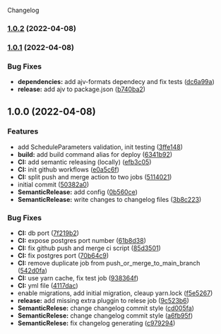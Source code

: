 Changelog

### [1.0.2](https://github.com/antonin-urban/memorize-facts-be/compare/v1.0.1...v1.0.2) (2022-04-08)

### [1.0.1](https://github.com/antonin-urban/memorize-facts-be/compare/v1.0.0...v1.0.1) (2022-04-08)


### Bug Fixes

* **dependencies:** add ajv-formats dependecy and fix tests ([dc6a99a](https://github.com/antonin-urban/memorize-facts-be/commit/dc6a99a2a30ec2c1e7c67497f59666b160133db7))
* **release:** add ajv to package.json ([b740ba2](https://github.com/antonin-urban/memorize-facts-be/commit/b740ba20f4974c2413941f87648cbe90f9a1558f))

## 1.0.0 (2022-04-08)


### Features

* add ScheduleParameters validation, init testing ([3ffe148](https://github.com/antonin-urban/memorize-facts-be/commit/3ffe1480f085e657abd780587f6156c91d92c0c4))
* **build:** add build command alias for deploy ([6341b92](https://github.com/antonin-urban/memorize-facts-be/commit/6341b9233827073f79c69910475b514d36e32088))
* **CI:** add semantic releasing (locally) ([efb3c05](https://github.com/antonin-urban/memorize-facts-be/commit/efb3c05c77f34f0d751405fd9872ad06c1a4fb11))
* **CI:** init github workflows ([e0a5c6f](https://github.com/antonin-urban/memorize-facts-be/commit/e0a5c6fc8a276f2b8bf56d10ee8154b83b380da5))
* **CI:** split push and merge action to two jobs ([5114021](https://github.com/antonin-urban/memorize-facts-be/commit/51140213402f5e1b800bb19289fa3382291e8347))
* initial commit ([50382a0](https://github.com/antonin-urban/memorize-facts-be/commit/50382a0ddeae564f82eb0710cd09a45fa7ae374f))
* **SemanticRelease:** add config ([0b560ce](https://github.com/antonin-urban/memorize-facts-be/commit/0b560ceb3d8edfb264c395f3e8374e89f34772b9))
* **SemanticRelease:** write changes to changelog files ([3b8c223](https://github.com/antonin-urban/memorize-facts-be/commit/3b8c2233fae42d2eb4842aa5b1522e842571a4d0))


### Bug Fixes

* **CI:** db port ([7f219b2](https://github.com/antonin-urban/memorize-facts-be/commit/7f219b21fc4487335c6d9d64141b03a9f9db85c0))
* **CI:** expose postgres port number ([61b8d38](https://github.com/antonin-urban/memorize-facts-be/commit/61b8d3895223bd6cfab250949a5860db8c0883d3))
* **CI:** fix github push and merge ci script ([85d3501](https://github.com/antonin-urban/memorize-facts-be/commit/85d35017479638c5bc558d822724bdb0c86e7993))
* **CI:** fix postgres port ([70b64c9](https://github.com/antonin-urban/memorize-facts-be/commit/70b64c9d236c24547a4cbf9630813c4d8e3f55cb))
* **CI:** remove duplicate job from push_or_merge_to_main_branch ([542d0fa](https://github.com/antonin-urban/memorize-facts-be/commit/542d0fa9ae16c94868ebecafe8773b4144dbb13a))
* **CI:** use yarn cache, fix test job ([938364f](https://github.com/antonin-urban/memorize-facts-be/commit/938364f6f3181f6fda5f037a55173ceedb8d5464))
* **CI:** yml file ([4117dac](https://github.com/antonin-urban/memorize-facts-be/commit/4117dac59688248db5313abea3ff62b878f43f7d))
* enable migrations, add initial migration, cleaup yarn.lock ([f5e5267](https://github.com/antonin-urban/memorize-facts-be/commit/f5e52678b960fb046691e7a9e1f48e0260f4989e))
* **release:** add missing extra pluggin to relese job ([9c523b6](https://github.com/antonin-urban/memorize-facts-be/commit/9c523b67b51ab789c7e0884ded9c34d96977868e))
* **SemanticRelese:** change changelog commit style ([cd005fa](https://github.com/antonin-urban/memorize-facts-be/commit/cd005fad1f3e974636aab5e00422b30adcd8a6b9))
* **SemanticRelese:** change changelog commit style ([a6fb95f](https://github.com/antonin-urban/memorize-facts-be/commit/a6fb95f86f573c5a3a49bbcde30b04657819b1c3))
* **SemanticRelese:** fix changelog generating ([c979294](https://github.com/antonin-urban/memorize-facts-be/commit/c979294092579402bf4970b7755a0d15bd73147f))
